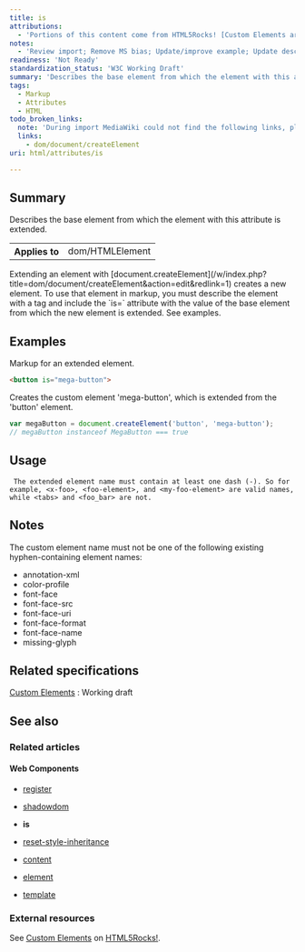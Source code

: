 ```yaml
---
title: is
attributions:
  - 'Portions of this content come from HTML5Rocks! [Custom Elements article](http://www.html5rocks.com/en/tutorials/webcomponents/customelements/)'
notes:
  - 'Review import; Remove MS bias; Update/improve example; Update descriptions; Fix lists & compatibility info'
readiness: 'Not Ready'
standardization_status: 'W3C Working Draft'
summary: 'Describes the base element from which the element with this attribute is extended.'
tags:
  - Markup
  - Attributes
  - HTML
todo_broken_links:
  note: 'During import MediaWiki could not find the following links, please fix and adjust this list.'
  links:
    - dom/document/createElement
uri: html/attributes/is

---
```

## Summary

Describes the base element from which the element with this attribute is extended.

<table class="wikitable">
<tr>
<th>
Applies to

</th>
<td>
dom/HTMLElement

</td>
</tr>
</table>
Extending an element with [document.createElement](/w/index.php?title=dom/document/createElement&action=edit&redlink=1) creates a new element. To use that element in markup, you must describe the element with a tag and include the `is=` attribute with the value of the base element from which the new element is extended. See examples.

## Examples

Markup for an extended element.

``` html
<button is="mega-button">
```

Creates the custom element 'mega-button', which is extended from the 'button' element.

``` js
var megaButton = document.createElement('button', 'mega-button');
// megaButton instanceof MegaButton === true
```

## Usage

     The extended element name must contain at least one dash (-). So for example, <x-foo>, <foo-element>, and <my-foo-element> are valid names, while <tabs> and <foo_bar> are not.

## Notes

The custom element name must not be one of the following existing hyphen-containing element names:

-   annotation-xml
-   color-profile
-   font-face
-   font-face-src
-   font-face-uri
-   font-face-format
-   font-face-name
-   missing-glyph

## Related specifications

[Custom Elements](https://dvcs.w3.org/hg/webcomponents/raw-file/tip/spec/custom/index.html)
:   Working draft

## See also

### Related articles

#### Web Components

-   [register](/dom/Document/register)

-   [shadowdom](/dom/shadowdom)

-   **is**

-   [reset-style-inheritance](/html/attributes/reset-style-inheritance)

-   [content](/html/elements/content)

-   [element](/html/elements/element)

-   [template](/html/elements/template)

### External resources

See [Custom Elements](http://www.html5rocks.com/en/tutorials/webcomponents/customelements/) on [HTML5Rocks!](http://www.html5rocks.com).
